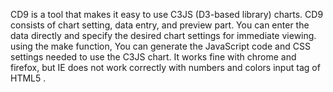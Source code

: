 
CD9 is a tool that makes it easy to use C3JS (D3-based library) charts.
CD9 consists of chart setting, data entry, and preview part.
You can enter the data directly and specify the desired chart settings for immediate viewing.
using the make function, You can generate the JavaScript code and CSS settings needed to use the C3JS chart.
It works fine with chrome and firefox, but IE does not work correctly with numbers and colors input tag of HTML5 .
